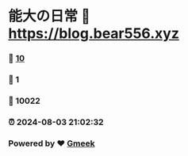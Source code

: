 # 能大の日常 :link: https://blog.bear556.xyz 
### :page_facing_up: [10](https://blog.bear556.xyz/tag.html) 
### :speech_balloon: 1 
### :hibiscus: 10022 
### :alarm_clock: 2024-08-03 21:02:32 
### Powered by :heart: [Gmeek](https://github.com/Meekdai/Gmeek)

